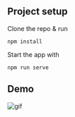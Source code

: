 ## Project setup

Clone the repo & run

```
npm install
```

Start the app with

```
npm run serve
```

## Demo

![gif](https://j.gifs.com/NLq8vK.gif)

